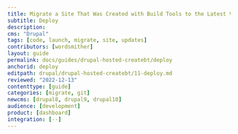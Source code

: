 ```yaml
---
title: Migrate a Site That Was Created with Build Tools to the Latest Version of Drupal
subtitle: Deploy
description: 
cms: "Drupal"
tags: [code, launch, migrate, site, updates]
contributors: [wordsmither]
layout: guide
permalink: docs/guides/drupal-hosted-createbt/deploy
anchorid: deploy
editpath: drupal/drupal-hosted-createbt/11-deploy.md
reviewed: "2022-12-13"
contenttype: [guide]
categories: [migrate, git]
newcms: [drupal8, drupal9, drupal10]
audience: [development]
product: [dashboard]
integration: [--]
---
```


<Partial file="drupal/deploy-live.md" />
